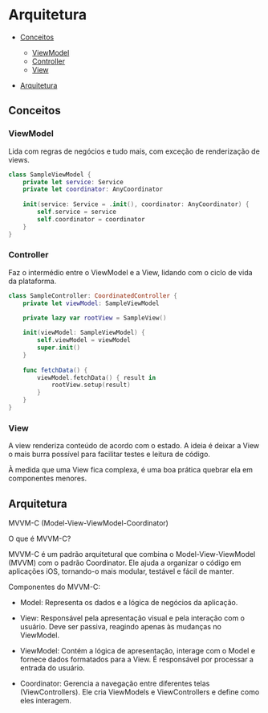 # Arquitetura

- [Conceitos](#conceitos)
  - [ViewModel](#viewmodel)
  - [Controller](#controller)
  - [View](#view)

- [Arquitetura](#arquitetura)

## Conceitos

### ViewModel

Lida com regras de negócios e tudo mais, com exceção de renderização de views. 

```swift
class SampleViewModel {
    private let service: Service
    private let coordinator: AnyCoordinator
    
    init(service: Service = .init(), coordinator: AnyCoordinator) {
        self.service = service
        self.coordinator = coordinator
    }
}
```

### Controller

Faz o intermédio entre o ViewModel e a View, lidando com o ciclo de vida da plataforma.

```swift
class SampleController: CoordinatedController {
    private let viewModel: SampleViewModel
    
    private lazy var rootView = SampleView()

    init(viewModel: SampleViewModel) {
        self.viewModel = viewModel
        super.init()
    }
    
    func fetchData() {
        viewModel.fetchData() { result in 
            rootView.setup(result)
        }
    }
}

```

### View

A view renderiza conteúdo de acordo com o estado. A ideia é deixar a View o mais burra possível para facilitar testes e leitura de código.

À medida que uma View fica complexa, é uma boa prática quebrar ela em componentes menores.

## Arquitetura

MVVM-C (Model-View-ViewModel-Coordinator)

O que é MVVM-C?

MVVM-C é um padrão arquitetural que combina o Model-View-ViewModel (MVVM) com o padrão Coordinator. Ele ajuda a organizar o código em aplicações iOS, tornando-o mais modular, testável e fácil de manter.

Componentes do MVVM-C:

- Model: Representa os dados e a lógica de negócios da aplicação.

- View: Responsável pela apresentação visual e pela interação com o usuário. Deve ser passiva, reagindo apenas às mudanças no ViewModel.

- ViewModel: Contém a lógica de apresentação, interage com o Model e fornece dados formatados para a View. É responsável por processar a entrada do usuário.

- Coordinator: Gerencia a navegação entre diferentes telas (ViewControllers). Ele cria ViewModels e ViewControllers e define como eles interagem.

